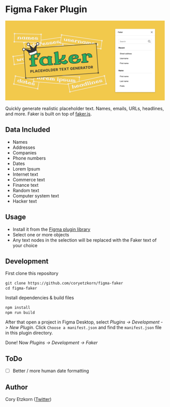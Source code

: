 # Figma Faker Plugin

![Faker](banner.png)

<!-- prettier-ignore -->
Quickly generate realistic placeholder text. Names, emails, URLs, headlines, and more.
Faker is built on top of [faker.js](https://github.com/Marak/faker.js).

## Data Included
+ Names
+ Addresses
+ Companies
+ Phone numbers
+ Dates
+ Lorem Ipsum
+ Internet text
+ Commerce text
+ Finance text
+ Random text
+ Computer system text
+ Hacker text

## Usage

+ Install it from the [Figma plugin library](https://www.figma.com/community/plugin/833836762121994814)
+ Select one or more objects
+ Any text nodes in the selection will be replaced with the Faker text of your choice

## Development

First clone this repository
```shell
git clone https://github.com/coryetzkorn/figma-faker
cd figma-faker
```

Install dependencies & build files
```shell
npm install
npm run build
```

After that open a project in Figma Desktop, select _Plugins -> Development -> New Plugin_. Click `Choose a manifest.json` and find the `manifest.json` file in this plugin directory.

Done! Now _Plugins -> Development -> Faker_

## ToDo

- [ ] Better / more human date formatting

## Author

Cory Etzkorn ([Twitter](https://twitter.com/coryetzkorn))
